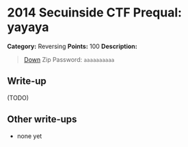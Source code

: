 # 2014 Secuinside CTF Prequal: yayaya

**Category:** Reversing
**Points:** 100
**Description:**

> [Down](yayaya.zip)
> Zip Password: `aaaaaaaaaa`

## Write-up

(TODO)

## Other write-ups

* none yet
